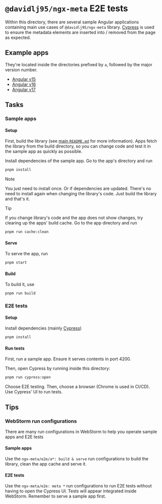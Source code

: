 # `@davidlj95/ngx-meta` E2E tests

Within this directory, there are several sample Angular applications containing main use cases of `@davidlj95/ngx-meta` library. [Cypress] is used to ensure the metadata elements are inserted into / removed from the page as expected.

[Cypress]: https://www.cypress.io/

## Example apps

They're located inside the directories prefixed by `a`, followed by the major version number.

- [Angular v15](./a15)
- [Angular v16](./a16)
- [Angular v17](./a17)

## Tasks

### Sample apps

#### Setup

First, build the library (see [main `README.md`](../../../README.md) for more information). Apps fetch the library from the build directory, so you can change code and test it in the sample app as quickly as possible.

Install dependencies of the sample app. Go to the app's directory and run

```sh
pnpm install
```

> [!NOTE]
> You just need to install once. Or if dependencies are updated. There's no need to install again when changing the library's code. Just build the library and that's it.

> [!TIP]
> If you change library's code and the app does not show changes, try clearing up the apps' build cache. Go to the app directory and run
>
> ```sh
> pnpm run cache:clean
> ```

#### Serve

To serve the app, run

```sh
pnpm start
```

#### Build

To build it, use

```sh
pnpm run build
```

### E2E tests

#### Setup

Install dependencies (mainly [Cypress])

```sh
pnpm install
```

#### Run tests

First, run a sample app. Ensure it serves contents in port 4200.

Then, open Cypress by running inside this directory:

```sh
pnpm run cypress:open
```

Choose E2E testing. Then, choose a browser (Chrome is used in CI/CD). Use Cypress' UI to run tests.

## Tips

### WebStorm run configurations

There are many run configurations in WebStorm to help you operate sample apps and E2E tests

#### Sample apps

Use the `ngx-meta/e2e/a*: build & serve` run configurations to build the library, clean the app cache and serve it.

#### E2E tests

Use the `ngx-meta/e2e: meta *` run configurations to run E2E tests without having to open the Cypress UI. Tests will appear integrated inside WebStorm. Remember to serve a sample app first.
